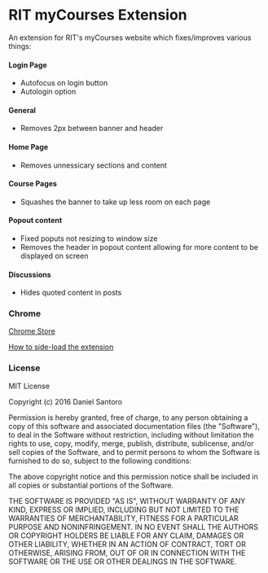 # RIT myCourses Extension

An extension for RIT's myCourses website which fixes/improves various things:

#### Login Page
- Autofocus on login button
- Autologin option

#### General
- Removes 2px between banner and header

#### Home Page
- Removes unnessicary sections and content

#### Course Pages
- Squashes the banner to take up less room on each page

#### Popout content
- Fixed poputs not resizing to window size 
- Removes the header in popout content allowing for more content to be displayed on screen

#### Discussions
- Hides quoted content in posts


### Chrome
[Chrome Store](https://chrome.google.com/webstore/detail/mycourses-mod-pack/ngplfhblfejgjnaapcajgiccnapfhchi)

[How to side-load the extension](https://developer.chrome.com/extensions/getstarted#unpacked)

### License

MIT License

Copyright (c) 2016 Daniel Santoro

Permission is hereby granted, free of charge, to any person obtaining a copy
of this software and associated documentation files (the "Software"), to deal
in the Software without restriction, including without limitation the rights
to use, copy, modify, merge, publish, distribute, sublicense, and/or sell
copies of the Software, and to permit persons to whom the Software is
furnished to do so, subject to the following conditions:

The above copyright notice and this permission notice shall be included in all
copies or substantial portions of the Software.

THE SOFTWARE IS PROVIDED "AS IS", WITHOUT WARRANTY OF ANY KIND, EXPRESS OR
IMPLIED, INCLUDING BUT NOT LIMITED TO THE WARRANTIES OF MERCHANTABILITY,
FITNESS FOR A PARTICULAR PURPOSE AND NONINFRINGEMENT. IN NO EVENT SHALL THE
AUTHORS OR COPYRIGHT HOLDERS BE LIABLE FOR ANY CLAIM, DAMAGES OR OTHER
LIABILITY, WHETHER IN AN ACTION OF CONTRACT, TORT OR OTHERWISE, ARISING FROM,
OUT OF OR IN CONNECTION WITH THE SOFTWARE OR THE USE OR OTHER DEALINGS IN THE
SOFTWARE.
